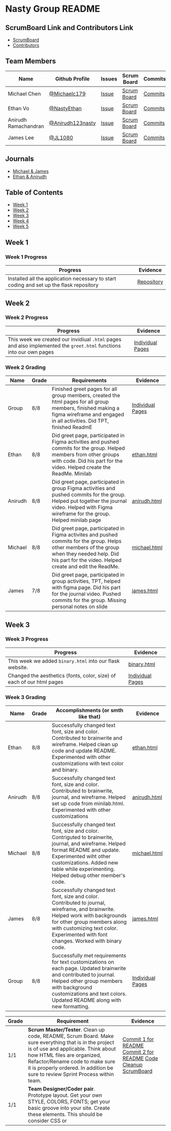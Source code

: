 # Nasty Group README

## ScrumBoard Link and Contributors Link
* [ScrumBoard](https://github.com/NastyEthan/flask_portfolio/projects/1?card_filter_query=assignee%3AJL1080)
* [Contributors](https://github.com/NastyEthan/flask_portfolio/graphs/contributors)

## Team Members
| Name | Github Profile | Issues | Scrum Board | Commits | MiniLab |
| - | - | - | - | - | -|
| Michael Chen | [@Michaelc179](https://github.com/Michaelc179) |  [Issue](https://github.com/NastyEthan/flask_portfolio/issues?q=assignee%3AMichaelc179) | [Scrum Board](https://github.com/NastyEthan/flask_portfolio/projects/1?card_filter_query=assignee%3Amichaelc179) | [Commits](https://github.com/NastyEthan/flask_portfolio/commits?author=michaelc179) | [michael.html](https://github.com/NastyEthan/flask_portfolio/blob/main/templates/michael.html)
| Ethan Vo | [@NastyEthan](https://github.com/NastyEthan) | [Issue](https://github.com/NastyEthan/flask_portfolio/issues?q=assignee%3ANastyEthan) | [Scrum Board](https://github.com/NastyEthan/flask_portfolio/projects/1?card_filter_query=assignee%3ANastyEthan) | [Commits](https://github.com/NastyEthan/flask_portfolio/commits?author=NastyEthan) |[ethan.html](https://github.com/NastyEthan/flask_portfolio/blob/main/templates/ethan.html) |
| Anirudh Ramachandran | [@Anirudh123nasty](https://github.com/Anirudh123nasty) | [Issue](https://github.com/NastyEthan/flask_portfolio/issues?q=assignee%3AAnirudh123nasty) | [Scrum Board](https://github.com/NastyEthan/flask_portfolio/projects/1?card_filter_query=assignee%3AAnirudh123nasty) | [Commits](https://github.com/NastyEthan/flask_portfolio/commits?author=Anirudh123nasty) | [anirudh.html](https://github.com/NastyEthan/flask_portfolio/blob/main/templates/anirudh.html) |
| James Lee | [@JL1080](https://github.com/JL1080) | [Issue](https://github.com/NastyEthan/flask_portfolio/issues?q=assignee%3AJL1080) | [Scrum Board](https://github.com/NastyEthan/flask_portfolio/projects/1?card_filter_query=assignee%3AJL1080) | [Commits](https://github.com/NastyEthan/flask_portfolio/commits?author=JL1080) | [james.html](https://github.com/NastyEthan/flask_portfolio/blob/main/templates/james.html) |

## Journals
* [Michael & James](https://docs.google.com/document/d/1Kcb8k2XW2PODSQW_EKFYb1XKB39VrwB-OEAnCMM7Frs/edit?usp=sharing)
* [Ethan & Anirudh](https://docs.google.com/document/d/1-AS5NcpL8dvRFaj1oww0tR8XM1lf20oFSDFuEdq7OxQ/edit?usp=sharing)

## Table of Contents
* [Week 1](https://github.com/NastyEthan/flask_portfolio/blob/main/README.md#week-1)
* [Week 2](https://github.com/NastyEthan/flask_portfolio/blob/main/README.md#week-2)
* [Week 3](https://github.com/NastyEthan/flask_portfolio/blob/main/README.md#week-3)
* [Week 4](https://github.com/NastyEthan/flask_portfolio/blob/main/README.md#week-4) 
* [Week 5](https://github.com/NastyEthan/flask_portfolio/blob/main/README.md#week-5) 

## Week 1

### Week 1 Progress
| Progress | Evidence |
| - | - |
| Installed all the application necessary to start coding and set up the flask repository | [Repository](https://github.com/NastyEthan/flask_portfolio) |

## Week 2

### Week 2 Progress
| Progress | Evidence |
| - | - |
| This week we created our invidiual `.html` pages and also implemented the `greet.html` functions into our own pages | [Individual Pages](https://github.com/NastyEthan/flask_portfolio/tree/main/templates) |

### Week 2 Grading
| Name | Grade | Requirements | Evidence |
| - | - | - | - |
| Group | 8/8 | Finished greet pages for all group members, created the html pages for all group members, finished making a figma wireframe and engaged in all activities.  Did TPT, finished ReadmE | [Individual Pages](https://github.com/NastyEthan/flask_portfolio/tree/main/templates)
| Ethan | 8/8 | Did greet page, participated in Figma activities and pushed commits for the group. Helped members from other groups with code. Did his part for the video. Helped create the ReadMe. Minilab | [ethan.html](https://github.com/NastyEthan/flask_portfolio/blob/main/templates/ethan.html) |
| Anirudh | 8/8 | Did greet page, participated in group Figma activities and pushed commits for the group. Helped put together the journal video. Helped with Figma wireframe for the group. Helped minilab page | [anirudh.html](https://github.com/NastyEthan/flask_portfolio/blob/main/templates/anirudh.html) |
| Michael | 8/8 | Did greet page, participated in Figma activites and pushed commits for the group. Helps other members of the group when they needed help. Did his part for the video. Helped create and edit the ReadMe. | [michael.html](https://github.com/NastyEthan/flask_portfolio/blob/main/templates/michael.html) |
| James | 7/8 | Did greet page, participated in group activities, TPT, helped with figma page. Did his part for the journal video. Pushed commits for the group. Missing personal notes on slide | [james.html](https://github.com/NastyEthan/flask_portfolio/blob/main/templates/james.html) |

## Week 3

### Week 3 Progress
| Progress | Evidence |
| - | - |
| This week we added `binary.html` into our flask website. | [binary.html](https://github.com/NastyEthan/flask_portfolio/blob/main/templates/binary.html) |
| Changed the aesthetics (fonts, color, size) of each of our html pages | [Individual Pages](https://github.com/NastyEthan/flask_portfolio/tree/main/templates) |

### Week 3 Grading
| Name | Grade | Accomplishments (or smth like that) | Evidence |
| - | - | - | - |
| Ethan | 8/8 | Successfully changed text font, size and color. Contributed to brainwrite and wireframe. Helped clean up code and update README. Experimented with other customizations with text color and binary. | [ethan.html](https://github.com/NastyEthan/flask_portfolio/blob/main/templates/ethan.html) |
| Anirudh |8/8 | Successfully changed text font, size and color. Contributed to brainwrite, journal, and wireframe. Helped set up code from minilab.html. Experimented with other customizations| [anirudh.html](https://github.com/NastyEthan/flask_portfolio/blob/main/templates/anirudh.html) |
| Michael |8/8 | Successfully changed text font, size and color. Contriguted to brainwrite, journal, and wireframe. Helped format README and update. Experimented wiht other customizations. Added new table while experimenting. Helped debug other member's code. | [michael.html](https://github.com/NastyEthan/flask_portfolio/blob/main/templates/michael.html) |
| James |8/8 | Successfully changed text font, size and color. Contributed to journal, wireframe, and brainwrite. Helped work with backgrounds for other group members along with customizing text color. Experimented with font changes. Worked with binary code. | [james.html](https://github.com/NastyEthan/flask_portfolio/blob/main/templates/james.html) |
| Group | 8/8 | Successfully met requirements for text customizations on each page. Updated brainwrite and contributed to journal. Helped other group members with background customizations and text colors. Updated README along with new formatting. | [Individual Pages](https://github.com/NastyEthan/flask_portfolio/tree/main/templates) |

| Grade | Requirement | Evidence|
| - | - | - |
| 1/1 | **Scrum Master/Tester**.  Clean up code, README, Scrum Board.   Make sure everything that is in the project is of use and applicable.  Think about how HTML files are organized, Refactor/Rename code to make sure it is properly ordered.  In addition be sure to review Sprint Process within team.|[Commit 1 for README](https://github.com/NastyEthan/flask_portfolio/commit/85508ac48460fce8d7b75945b1ba9d564dc01bdc) [Commit 2 for README](https://github.com/NastyEthan/flask_portfolio/commit/4b5f383656424e15fdef12ad0a40d499c5ddbd61) [Code Cleanup](https://github.com/NastyEthan/flask_portfolio/commit/13e2fb060d6a4f33ed6bb5c6c87be20d431657e7) [ScrumBoard](https://github.com/NastyEthan/flask_portfolio/projects/1) |
| 1/1 | **Team Designer/Coder pair**.  Prototype layout.  Get your own STYLE, COLORS, FONTS; get your basic groove into your site.  Create these elements.  This should be consider CSS or <style> for your site. [W3 Schools](https://www.w3schools.com/w3css/defaulT.asp) can provide guidance on CSS.. Experiment with Two themes... Try a couple of prototype experiments and get feedback from Crossover. | [Individual Pages](https://github.com/NastyEthan/flask_portfolio/tree/main/templates) |
| 1/1 | **Team Designer/Coder pair**.  Create location for Mini-labs, you could rename this to something for your team (aka How-its-Made, Concepts, etc).  This can have research or early concepts from your team.   Additionally this section should have embeds to Brain Write, Wireframes, Greet, and TPT3.  Evidence of research or early design. Try3x3 or 4x4 design on page. Bootstrap Grid layout | [minilab.html](https://github.com/NastyEthan/flask_portfolio/blob/main/templates/Minilab.html) |
|1 /1 | **Individual Coding**.   Review and update you home pages again.  Make sure you have a wireframe that can be linked to from your home page that shows design. | [Individual Pages](https://github.com/NastyEthan/flask_portfolio/tree/main/templates) [Brainwrite](https://docs.google.com/document/d/1t31XtKqvTwIF9UPtYcyjFa9-WkKPoQgcxXxMfE8rbKc/edit?usp=sharing) <br /> [Figma](https://www.figma.com/file/9eItLJPgtgRwK6GugaUwrl/Unique-Planner?node-id=0%3A1) |
| 1/1 | **Individual Research**.   Learn about binary this week through TPT and TT.  Also, review related videos on CB and Harvard Video.  Update journal, be ready to work on Binary lab next week. | [Michael and James Journal w/ TPT3](https://docs.google.com/document/d/1Kcb8k2XW2PODSQW_EKFYb1XKB39VrwB-OEAnCMM7Frs/edit?usp=sharing) <br /> [Ethan and Anirudh Journal w/ TPT3](https://docs.google.com/document/d/1-AS5NcpL8dvRFaj1oww0tR8XM1lf20oFSDFuEdq7OxQ/edit?usp=sharing)|

## Week 4  
  
### Week 4 Progress
| Progress | Evidence |
| - | - |
| Created a new scrumboard for Week 4 | [Week 4 Scrum Board](https://github.com/NastyEthan/flask_portfolio/projects/2) |
| Added binary.html and experimented with different hacks | [binary.html](https://github.com/NastyEthan/flask_portfolio/blob/main/templates/binary.html) |
| Added binary2.html with hacks and attempted 'dog and cat' task (given up to Monday to complete) | [binary2.html](https://github.com/NastyEthan/flask_portfolio/blob/main/templates/binary2.html) |
| Added ASCII | [ASCII](https://github.com/NastyEthan/flask_portfolio/commit/c96df6846d6f54fd0d458269af8853eff913a552) |
| Added the base for our main project in `planner.html`. There is no functionality in it yet. | [planner.html](https://github.com/NastyEthan/flask_portfolio/blob/main/templates/planner.html) |
| Made Group Video | [2 Minute Video](https://kapwi.ng/c/B6FEvQKEbp) | |
  
### Week 4 Grading
| Name | Grade | Work | Evidence |
| - | - | - | - |
| Ethan | 8/8 | Worked on ASCII hack for binary. Finished individual notes on videos. Updated README. Reformatted About page to use dropdown for Minilabs. Changed background color for pages. | [About Page](https://github.com/NastyEthan/flask_portfolio/commit/763f84323fb8bd69f0eee49b8c4ba17e8c789470) <br /> [Commit 2 About page](https://github.com/NastyEthan/flask_portfolio/commit/61775ba742338ab86a3773fdc6fcc2b4f2a812a3)|| |
| Anirudh | 8/8 | Worked on Dog/Cat 'hack' for binary (given up to Monday to complete). Finished individual notes on videos. Created Binary2.html. Updated Planner Page. |[DogCat Progress](https://github.com/NastyEthan/flask_portfolio/commit/cff33feff9c20edc961a206001c5a51f81652c03) <br /> [Binary2.html](https://github.com/NastyEthan/flask_portfolio/commit/15450f5f534326be9e114a255a03e2004d63a1de) <br /> [Updated Planner Page](https://github.com/NastyEthan/flask_portfolio/commit/46ef43c9acdf75302414feac7d480d7e75945374) || |
| Michael | 8/8 | Worked on ASCII hack for binary. Created binary page. Finished indidivual notes on videos. Broke down about dropdown and created dropdown for minilabs.|[Binary.html Commit 1](https://github.com/NastyEthan/flask_portfolio/commit/6b350ef355e2537e9b777da58522affdffdefb9e) <br /> [Commit 2](https://github.com/NastyEthan/flask_portfolio/commit/c96df6846d6f54fd0d458269af8853eff913a552) <br /> [Navbar/Minilab Reformatting](https://github.com/NastyEthan/flask_portfolio/commit/1114c98d08f946cc699cc3a0a26c59cd05f91d1a) || |
| James | 8/8 | Worked on Dog/Cat Swtich for binary (given up to Monday to complete). Added jpegs to assets file. Finished individual notes on videos.|[DogCat Progress](https://github.com/NastyEthan/flask_portfolio/commit/87bb8d789d7c81951bc9029429066a2fa5f430e1) || |

## Week 5

### Week 5 Progress
| Progress | Evidence |
| - | - |
| `michaelrgb.html` - contains 4 .jpg's of a charmander buying cake. Implemented rgb hack #2 | [michaelrgb.html](https://github.com/NastyEthan/flask_portfolio/blob/main/templates/michaelrgb.html)<br />[Commit](https://github.com/NastyEthan/flask_portfolio/commit/93ff63be5855c7fc51b01582905750715e50604c) |
| `images.py`- contains rgb hack #4 and attempt on resizing images. | [Commit](https://github.com/NastyEthan/flask_portfolio/commit/72073520287cdc894b7c0240fa611e1892b4a306)<br />[Commit](https://github.com/NastyEthan/flask_portfolio/commit/ffc03ea8edf1b022a9a1026ffbf80e96da73f6ba) |
| `jamesrgb.html` - contains button for grey scale function. Implemented RGB hack # 1 | [Commit](https://github.com/NastyEthan/flask_portfolio/commit/7acb26002404cb3e7dde078d7bb3e6e382cf981c) |
| `ethanrgb.html` - contains progress for image resizing. Partially implemented RGB hack # 3 | [Commit](https://github.com/NastyEthan/flask_portfolio/commit/ffc03ea8edf1b022a9a1026ffbf80e96da73f6ba) |

### Week 5 Grading
| Name | Grade | Requirements | Evidence |
| - | - | - | - |
| Group | 8/8 | Finished notes on TPT presentations and college board videos. Finished quizzes, took screenshots of practice problems and made corrections. Started RGB lab along with different hacks | [image.py](https://github.com/NastyEthan/flask_portfolio/blob/main/algorithms/image.py) |
| Ethan | 8/8 | Finished college board quizzes and notes, along with notes on TPT presentations and other notes. Started RGB picture resizing hacks. | [Commit](https://github.com/NastyEthan/flask_portfolio/commit/ffc03ea8edf1b022a9a1026ffbf80e96da73f6ba) |
| Anirudh | 8/8 | Finished college board quizzes and notes, along with notes on TPT presentations and other notes. Finished RGB Big O notation. | [Commit](https://github.com/NastyEthan/flask_portfolio/commit/72073520287cdc894b7c0240fa611e1892b4a306)|
| Michael | 8/8 | RGB Hack #2: adding text to the RGB images. College board 3.1-3.2 video notes and quizzes | [Commit](https://github.com/NastyEthan/flask_portfolio/commit/93ff63be5855c7fc51b01582905750715e50604c)<br />[Journal Week 5](https://docs.google.com/document/d/1Kcb8k2XW2PODSQW_EKFYb1XKB39VrwB-OEAnCMM7Frs/edit#heading=h.9mn466vqyzp) |
| James | 8/8 | Finished college board quizzes and notes, along with notes on TPT presentations and other notes. Finished Grey Scale hack for RGB| [Commit](https://github.com/NastyEthan/flask_portfolio/commit/7acb26002404cb3e7dde078d7bb3e6e382cf981c) |
  
| Grade | Requirement | Evidence|
| - | - | - |
| 1 | Scrum/Pair activity.  Listen to OO's and TO's introduction.  Write about OOs' and TOs roles in your journal.  Brainstorm on how you think fellow student can help you in Test Prep.  Review idea with Scrum Team, then review again with Crossover team.  Each Scrum Team create summary and provide ideas to OO's.| [Michael & James Journal](https://docs.google.com/document/d/1Kcb8k2XW2PODSQW_EKFYb1XKB39VrwB-OEAnCMM7Frs/edit?usp=sharing)<br>[Ethan & Anirudh Journal](https://docs.google.com/document/d/1-AS5NcpL8dvRFaj1oww0tR8XM1lf20oFSDFuEdq7OxQ/edit?usp=sharing) |
| 1 | Scrum/Pair activity and journal. Unit 3.1 work.   Follow instructions and guidance from OO's| [Michael & James Journal](https://docs.google.com/document/d/1Kcb8k2XW2PODSQW_EKFYb1XKB39VrwB-OEAnCMM7Frs/edit?usp=sharing)<br>[Ethan & Anirudh Journal](https://docs.google.com/document/d/1-AS5NcpL8dvRFaj1oww0tR8XM1lf20oFSDFuEdq7OxQ/edit?usp=sharing) |
| 1 | Scrum/Pair activity and journal. Unit 3.2 work.   Follow instructions and guidance from OO's| [Michael & James Journal](https://docs.google.com/document/d/1Kcb8k2XW2PODSQW_EKFYb1XKB39VrwB-OEAnCMM7Frs/edit?usp=sharing)<br>[Ethan & Anirudh Journal](https://docs.google.com/document/d/1-AS5NcpL8dvRFaj1oww0tR8XM1lf20oFSDFuEdq7OxQ/edit?usp=sharing)  |
  
  ## Week 6

### Week 6 Progress
| Progress | Evidence |
| - | - |
| `michaelrgb.html` - contains 4 .jpg's of a charmander buying cake. Implemented rgb hack #2 | [michaelrgb.html](https://github.com/NastyEthan/flask_portfolio/blob/main/templates/michaelrgb.html)<br />[Commit](https://github.com/NastyEthan/flask_portfolio/commit/93ff63be5855c7fc51b01582905750715e50604c) |

### Week 6 Grading
| Name | Grade | Requirements | Evidence |
| - | - | - | - |
| Group |  |  | |
| Ethan |  |  |  |
| Anirudh |  |  |  |
| Michael |  |  |  |
| James |  | |  |
  

## Ideas:
* Planner (School, Work, Personal)

We want to create a efficient and aesthetically nice planner that can be used for anything (School, Work, Personal). Typically, the reason we do not use planners are becauses they are hassle to set up and use, but we want to change that with our project

Have dropdown for different classes, jobs, times, etc.

Pictures to match with tasks

Simple set up of time slots and several buttons for flexibility

